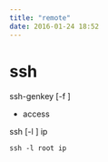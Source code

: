 ```yaml
---
title: "remote"
date: 2016-01-24 18:52
---
```


# ssh

ssh-genkey [-f <filename>]

* access

ssh [-l <username>] ip

```
ssh -l root ip
```
